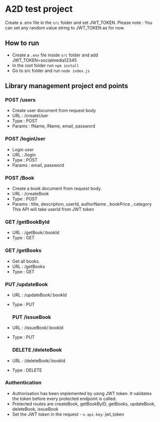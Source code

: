 # A2D test project

Create a .env file in the `src` folder and set JWT_TOKEN.
Please note : You can set any random value string to JWT_TOKEN as for now.

## How to run

- Create a `.env` file inside `src` folder and add JWT_TOKEN=socialmedia12345
- In the root folder run `npm install`
- Go to src folder and run `node index.js`

## Library management project end points

### POST /users

- Create user document from request body
- URL : /createUser
- Type : POST
- Params : fName, lName, email, password

### POST /loginUser

- Login user
- URL : /login
- Type : POST
- Params : email, password

### POST /Book

- Create a book document from request body.
- URL : /createBook
- Type : POST
- Params : title, description, userId, authorName , bookPrice , category
  This API will take userId from JWT token

### GET /getBookById

- URL : /getBook/:bookId
- Type : GET

### GET /getBooks

- Get all books.
- URL : /getBooks
- Type : GET

### PUT /updateBook

- URL : /updateBook/:bookId
- Type : PUT

  ### PUT /issueBook

- URL : /issueBook/:bookId
- Type : PUT

  ### DELETE /deleteBook

- URL : /deleteBook/:bookId
- Type : DELETE

### Authentication

- Authorisation has been implemented by using JWT token. It validates the token before every protected endpoint is called.
- Protected routes are createBook, getBookByID, getBooks, updateBook, deleteBook, issueBook
- Set the JWT token in the request - `x-api-key`: jwt_token
